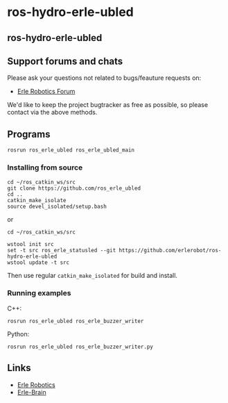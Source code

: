 # ros-hydro-erle-ubled

ros-hydro-erle-ubled
------------------

Support forums and chats
------------------------

Please ask your questions not related to bugs/feauture requests on:

- [Erle Robotics Forum](http://forum.erlerobotics.com/)

We'd like to keep the project bugtracker as free as possible, so please contact via the above methods.

Programs
-------- 

```
rosrun ros_erle_ubled ros_erle_ubled_main
```

### Installing from source

```
cd ~/ros_catkin_ws/src
git clone https://github.com/ros_erle_ubled
cd ..
catkin_make_isolate
source devel_isolated/setup.bash
```
or 

```
cd ~/ros_catkin_ws/src

wstool init src 
set -t src ros_erle_statusled --git https://github.com/erlerobot/ros-hydro-erle-ubled
wstool update -t src
```
Then use regular `catkin_make_isolated` for build and install.

### Running examples
C++:
```
rosrun ros_erle_ubled ros_erle_buzzer_writer
```

Python:
```
rosrun ros_erle_ubled ros_erle_buzzer_writer.py
```

Links
-----

  - [Erle Robotics](www.erlerobotics.com)
  - [Erle-Brain](https://erlerobotics.com/blog/product/erle-brain/)